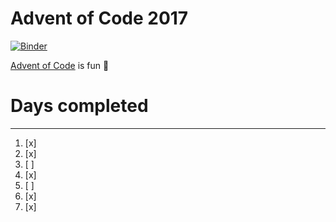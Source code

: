 Advent of Code 2017
====

[![Binder](https://mybinder.org/badge.svg)](https://mybinder.org/v2/gh/brianspiering/advent_2017/master?filepath=https%3A%2F%2Fgithub.com%2Fbrianspiering%2Fadvent_2017%2Fblob%2Fmaster%2Fday_1.ipynb)

[Advent of Code](http://adventofcode.com/2017) is fun 🤡

# Days completed
-----

1. [x]
2. [x]
3. [ ]
4. [x]
5. [ ]
6. [x]
7. [x]